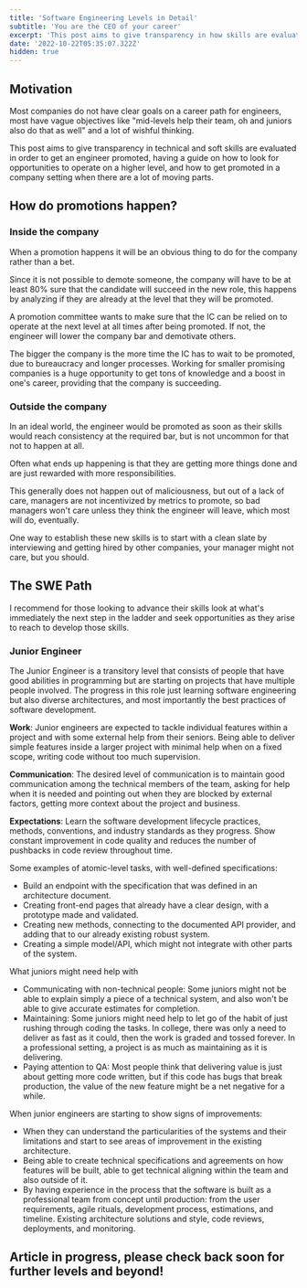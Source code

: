 ```yaml
---
title: 'Software Engineering Levels in Detail'
subtitle: 'You are the CEO of your career'
excerpt: 'This post aims to give transparency in how skills are evaluated to get an engineer promoted, a guide on how to look for opportunities to operate on a higher level, and how you get promoted.'
date: '2022-10-22T05:35:07.322Z'
hidden: true
---
```

## Motivation

Most companies do not have clear goals on a career path for engineers, most have vague objectives like "mid-levels help their team, oh and juniors also do that as well" and a lot of wishful thinking.

This post aims to give transparency in technical and soft skills are evaluated in order to get an engineer promoted, having a guide on how to look for opportunities to operate on a higher level, and how to get promoted in a company setting when there are a lot of moving parts. 

## How do promotions happen?

### Inside the company

When a promotion happens it will be an obvious thing to do for the company rather than a bet. 

Since it is not possible to demote someone, the company will have to be at least 80% sure that the candidate will succeed in the new role, this happens by analyzing if they are already at the level that they will be promoted.

A promotion committee wants to make sure that the IC can be relied on to operate at the next level at all times after being promoted. If not, the engineer will lower the company bar and demotivate others.

The bigger the company is the more time the IC has to wait to be promoted, due to bureaucracy and longer processes. Working for smaller promising companies is a huge opportunity to get tons of knowledge and a boost in one's career, providing that the company is succeeding.

### Outside the company

In an ideal world, the engineer would be promoted as soon as their skills would reach consistency at the required bar, but is not uncommon for that not to happen at all.

Often what ends up happening is that they are getting more things done and are just rewarded with more responsibilities.

This generally does not happen out of maliciousness, but out of a lack of care, managers are not incentivized by metrics to promote, so bad managers won't care unless they think the engineer will leave, which most will do, eventually.

One way to establish these new skills is to start with a clean slate by interviewing and getting hired by other companies, your manager might not care, but you should.

## The SWE Path

I recommend for those looking to advance their skills look at what's immediately the next step in the ladder and seek opportunities as they arise to reach to develop those skills.

### Junior Engineer

The Junior Engineer is a transitory level that consists of people that have good abilities in programming but are starting on projects that have multiple people involved. The progress in this role just learning software engineering but also diverse architectures, and most importantly the best practices of software development.

**Work**: Junior engineers are expected to tackle individual features within a project and with some external help from their seniors. Being able to deliver simple features inside a larger project with minimal help when on a fixed scope, writing code without too much supervision.

**Communication**: The desired level of communication is to maintain good communication among the technical members of the team, asking for help when it is needed and pointing out when they are blocked by external factors, getting more context about the project and business.

**Expectations**: Learn the software development lifecycle practices, methods, conventions, and industry standards as they progress. Show constant improvement in code quality and reduces the number of pushbacks in code review throughout time.

Some examples of atomic-level tasks, with well-defined specifications:

- Build an endpoint with the specification that was defined in an architecture document.
- Creating front-end pages that already have a clear design, with a prototype made and validated.
- Creating new methods, connecting to the documented API provider, and adding that to our already existing robust system.
- Creating a simple model/API, which might not integrate with other parts of the system.

What juniors might need help with

- Communicating with non-technical people: Some juniors might not be able to explain simply a piece of a technical system, and also won't be able to give accurate estimates for completion.
- Maintaining: Some juniors might need help to let go of the habit of just rushing through coding the tasks. In college, there was only a need to deliver as fast as it could, then the work is graded and tossed forever. In a professional setting, a project is as much as maintaining as it is delivering. 
- Paying attention to QA: Most people think that delivering value is just about getting more code written, but if this code has bugs that break production, the value of the new feature might be a net negative for a while.  

When junior engineers are starting to show signs of improvements:

- When they can understand the particularities of the systems and their limitations and start to see areas of improvement in the existing architecture.
- Being able to create technical specifications and agreements on how features will be built, able to get technical aligning within the team and also outside of it.
- By having experience in the process that the software is built as a professional team from concept until production: from the user requirements, agile rituals, development process, estimations, and timeline. Existing architecture solutions and style, code reviews, deployments, and monitoring.

## Article in progress, please check back soon for further levels and beyond!